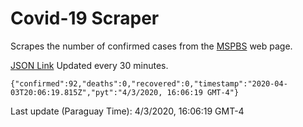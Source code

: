# Covid-19 Scraper

Scrapes the number of confirmed cases from the [MSPBS](https://www.mspbs.gov.py/covid-19.php) web page.

[JSON Link](https://jmayalag.github.io/covid19-scrape/cases.json)
Updated every 30 minutes.
```
{"confirmed":92,"deaths":0,"recovered":0,"timestamp":"2020-04-03T20:06:19.815Z","pyt":"4/3/2020, 16:06:19 GMT-4"}
```
Last update (Paraguay Time): 4/3/2020, 16:06:19 GMT-4